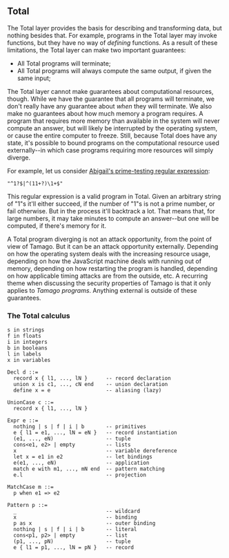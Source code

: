 ## Total

The Total layer provides the basis for describing and transforming data, but nothing besides that. For example, programs in the Total layer may invoke functions, but they have no way of *defining* functions. As a result of these limitations, the Total layer can make two important guarantees:

  - All Total programs will terminate;
  - All Total programs will always compute the same output, if given the same input;

The Total layer cannot make guarantees about computational resources, though. While we have the guarantee that all programs will terminate, we don't really have any guarantee about *when* they will terminate. We also make no guarantees about how much memory a program requires. A program that requires more memory than available in the system will never compute an answer, but will likely be interrupted by the operating system, or cause the entire computer to freeze. Still, because Total does have any state, it's possible to bound programs on the computational resource used externally--in which case programs requiring more resources will simply diverge.

For example, let us consider [Abigail's prime-testing regular expression](http://abigail.be/):

    "^1?$|^(11+?)\1+$"

This regular expression is a valid program in Total. Given an arbitrary string of "1"s it'll either succeed, if the number of "1"s is not a prime number, or fail otherwise. But in the process it'll backtrack a lot. That means that, for large numbers, it may take minutes to compute an answer--but one will be computed, if there's memory for it.

A Total program diverging is not an attack opportunity, from the point of view of Tamago. But it can be an attack opportunity externally. Depending on how the operating system deals with the increasing resource usage, depending on how the JavaScript machine deals with running out of memory, depending on how restarting the program is handled, depending on how applicable timing attacks are from the outside, etc. A recurring theme when discussing the security properties of Tamago is that it only applies to *Tamago programs*. Anything external is outside of these guarantees.


### The Total calculus

```
s in strings
f in floats
i in integers
b in booleans
l in labels
x in variables

Decl d ::=
  record x { l1, ..., lN }      -- record declaration
  union x is c1, ..., cN end    -- union declaration
  define x = e                  -- aliasing (lazy)

UnionCase c ::=
  record x { l1, ..., lN }

Expr e ::=
  nothing | s | f | i | b       -- primitives
  e { l1 = e1, ..., lN = eN }   -- record instantiation
  (e1, ..., eN)                 -- tuple
  cons<e1, e2> | empty          -- lists
  x                             -- variable dereference
  let x = e1 in e2              -- let bindings
  e(e1, ..., eN)                -- application
  match e with m1, ..., mN end  -- pattern matching
  e.l                           -- projection

MatchCase m ::=
  p when e1 => e2

Pattern p ::=
  _                             -- wildcard
  x                             -- binding
  p as x                        -- outer binding
  nothing | s | f | i | b       -- literal
  cons<p1, p2> | empty          -- list
  (p1, ..., pN)                 -- tuple
  e { l1 = p1, ..., lN = pN }   -- record
```

